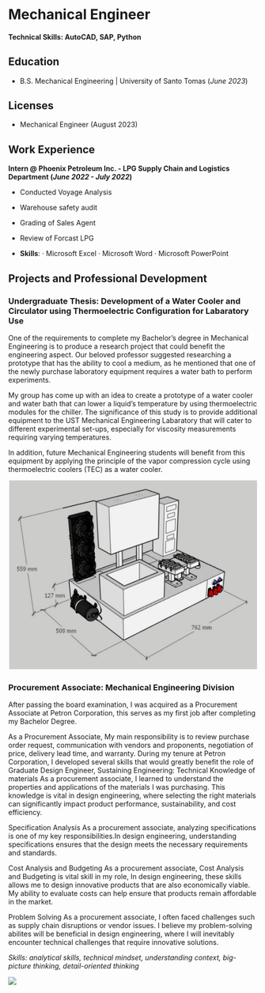 # Mechanical Engineer

#### Technical Skills: AutoCAD, SAP, Python

## Education
- B.S. Mechanical Engineering | University of Santo Tomas (_June 2023_)

## Licenses
- Mechanical Engineer (August 2023)

## Work Experience
**Intern @ Phoenix Petroleum Inc. - LPG Supply Chain and Logistics Department (_June 2022 - July 2022_)**
- Conducted Voyage Analysis 
- Warehouse safety audit 
- Grading of Sales Agent 
- Review of Forcast LPG 

- **Skills**: · Microsoft Excel · Microsoft Word · Microsoft PowerPoint

## Projects and Professional Development
### Undergraduate Thesis: Development of a Water Cooler and Circulator using Thermoelectric Configuration for Labaratory Use
One of the requirements to complete my Bachelor’s degree in Mechanical Engineering is to produce a research project that could benefit the engineering aspect. Our beloved professor suggested researching a prototype that has the ability to cool a medium, as he mentioned that one of the newly purchase laboratory equipment requires a water bath to perform experiments. 

My group has come up with an idea to create a prototype of a water cooler and water bath that can lower a liquid’s temperature by using thermoelectric modules for the chiller. The significance of this study is to provide additional equipment to the UST Mechanical Engineering Labaratory that will cater to different experimental set-ups, especially for viscosity measurements requiring varying temperatures. 

In addition, future Mechanical Engineering students will benefit from this equipment by applying the principle of the vapor compression cycle using thermoelectric coolers (TEC) as a water cooler. 


![](/assets/1.JPG)


### Procurement Associate: Mechanical Engineering Division 
After passing the board examination, I was acquired as a Procurement Associate at Petron Corporation, this serves as my first job after completing my Bachelor Degree.

As a Procurement Associate, My main responsibility is to review purchase order request, communication with vendors and proponents, negotiation of price, delivery lead time, and warranty. During my tenure at Petron Corporation, I developed several skills that would greatly benefit the role of Graduate Design Engineer, Sustaining Engineering:
Technical Knowledge of materials
  As a procurement associate, I learned to understand the properties and applications of the materials I was purchasing. This knowledge is vital in design     engineering, where selecting the right materials can significantly impact product performance, sustainability, and cost efficiency.

Specification Analysis
  As a procurement associate, analyzing specifications is one of my key responsibilities.In design engineering, understanding specifications ensures that the design meets the necessary requirements and standards.

Cost Analysis and Budgeting 
  As a procurement associate, Cost Analysis and Budgeting is vital skill in my role, In design engineering, these skills allows me to design innovative products that are also economically viable. My ability to evaluate costs can help ensure that products remain affordable in the market.

Problem Solving
  As a procurement associate, I often faced challenges such as supply chain disruptions or vendor issues. I believe my problem-solving abilites will be beneficial in design engineering, where I will inevitably encounter technical challenges that require innovative solutions. 

_Skills: analytical skills, technical mindset, understanding context, big-picture thinking, detail-oriented thinking_


![](/assets/G2.png)












